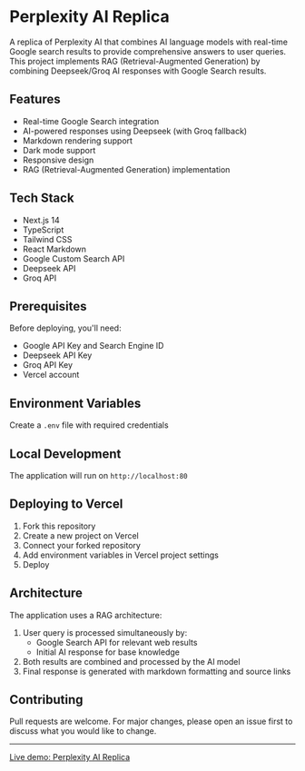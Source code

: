 # Perplexity AI Replica

A replica of Perplexity AI that combines AI language models with real-time Google search results to provide comprehensive answers to user queries. This project implements RAG (Retrieval-Augmented Generation) by combining Deepseek/Groq AI responses with Google Search results.

## Features
- Real-time Google Search integration
- AI-powered responses using Deepseek (with Groq fallback)
- Markdown rendering support
- Dark mode support
- Responsive design
- RAG (Retrieval-Augmented Generation) implementation

## Tech Stack
- Next.js 14
- TypeScript
- Tailwind CSS
- React Markdown
- Google Custom Search API
- Deepseek API
- Groq API

## Prerequisites
Before deploying, you'll need:
- Google API Key and Search Engine ID
- Deepseek API Key
- Groq API Key
- Vercel account

## Environment Variables
Create a `.env` file with required credentials

## Local Development
The application will run on `http://localhost:80`

## Deploying to Vercel
1. Fork this repository
2. Create a new project on Vercel
3. Connect your forked repository
4. Add environment variables in Vercel project settings
5. Deploy


## Architecture
The application uses a RAG architecture:
1. User query is processed simultaneously by:
   - Google Search API for relevant web results
   - Initial AI response for base knowledge
2. Both results are combined and processed by the AI model
3. Final response is generated with markdown formatting and source links


## Contributing
Pull requests are welcome. For major changes, please open an issue first to discuss what you would like to change.

---

[Live demo: Perplexity AI Replica](https://pplx-replica.vercel.app/)